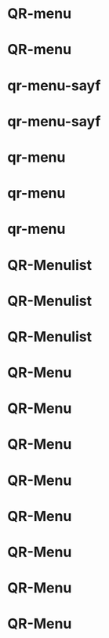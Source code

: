# QR-menu
# QR-menu
# qr-menu-sayf
# qr-menu-sayf
# qr-menu
# qr-menu
# qr-menu
# QR-Menulist
# QR-Menulist
# QR-Menulist
# QR-Menu
# QR-Menu
# QR-Menu
# QR-Menu
# QR-Menu
# QR-Menu
# QR-Menu
# QR-Menu
